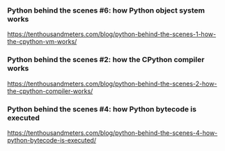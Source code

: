 ### Python behind the scenes #6: how Python object system works
https://tenthousandmeters.com/blog/python-behind-the-scenes-1-how-the-cpython-vm-works/  

### Python behind the scenes #2: how the CPython compiler works
https://tenthousandmeters.com/blog/python-behind-the-scenes-2-how-the-cpython-compiler-works/  


### Python behind the scenes #4: how Python bytecode is executed  
https://tenthousandmeters.com/blog/python-behind-the-scenes-4-how-python-bytecode-is-executed/
